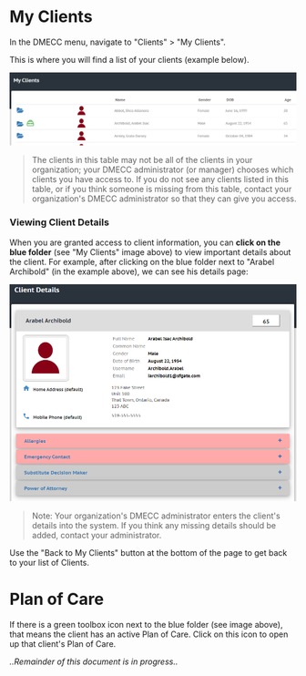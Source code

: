 # My Clients

In the DMECC menu, navigate to "Clients" > "My Clients".

This is where you will find a list of your clients (example below).

![myclient list view](img/sw_myclients_listview.PNG "Example of a 'My Clients' List")

>The clients in this table may not be all of the clients in your organization; your DMECC administrator (or manager) chooses which clients you have access to. If you do not see any clients listed in this table, or if you think someone is missing from this table, contact your organization's DMECC administrator so that they can give you access.

### Viewing Client Details
When you are granted access to client information, you can **click on the blue folder** (see "My Clients" image above) to view important details about the client.
For example, after clicking on the blue folder next to "Arabel Archibold" (in the example above), we can see his details page:

![example client details view](img/sw_clientdetails.PNG)

>Note: Your organization's DMECC administrator enters the client's details into the system. If you think any missing details should be added, contact your administrator.

Use the "Back to My Clients" button at the bottom of the page to get back to your list of Clients.

# Plan of Care
If there is a green toolbox icon next to the blue folder (see image above), that means the client has an active Plan of Care. Click on this icon to open up that client's Plan of Care.

*..Remainder of this document is in progress..*
